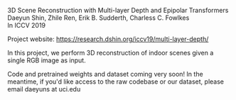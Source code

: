 3D Scene Reconstruction with Multi-layer Depth and Epipolar Transformers<br>
Daeyun Shin, Zhile Ren, Erik B. Sudderth, Charless C. Fowlkes<br>
In ICCV 2019

Project website: https://research.dshin.org/iccv19/multi-layer-depth/

In this project, we perform 3D reconstruction of indoor scenes given a single RGB image as input.

Code and pretrained weights and dataset coming very soon! In the meantime, if you'd like access to the raw codebase or our dataset, please email daeyuns at uci.edu
